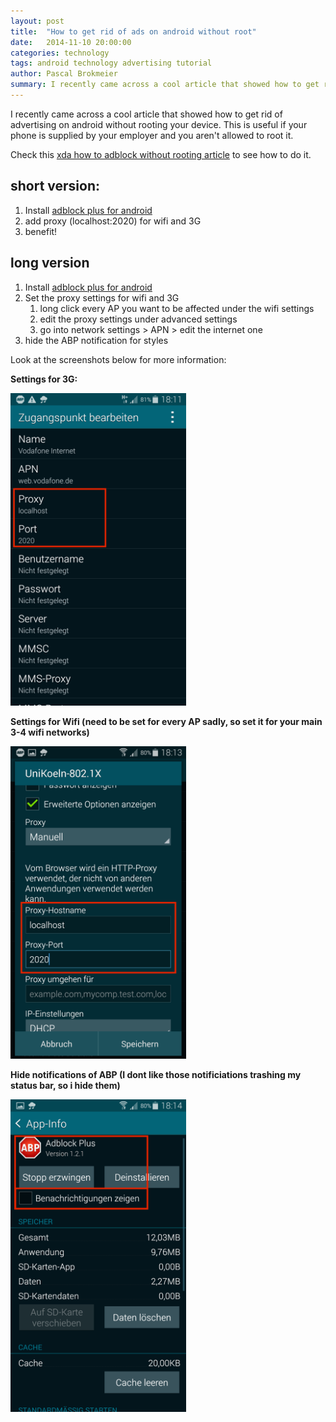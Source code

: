 ```yaml
---
layout: post
title:  "How to get rid of ads on android without root"
date:   2014-11-10 20:00:00
categories: technology
tags: android technology advertising tutorial
author: Pascal Brokmeier
summary: I recently came across a cool article that showed how to get rid of advertising on android without rooting your device. 
---
```


I recently came across a cool article that showed how to get rid of advertising on android without rooting your device. This is useful if your phone is supplied by your employer and you aren't allowed to root it. 

Check this [xda how to adblock without rooting article](http://forum.xda-developers.com/showthread.php?t=2726443) to see how to do it. 

## short version:

1. Install [adblock plus for android](https://adblockplus.org/en/android-install)
2. add proxy  (localhost:2020) for wifi and 3G
3. benefit!

## long version

1.  Install [adblock plus for android](https://adblockplus.org/en/android-install)
2. Set the proxy settings for wifi and 3G
	1. long click every AP you want to be affected under the wifi settings
	2. edit the proxy settings under advanced settings
	3. go into network settings > APN > edit the internet one
3. hide the ABP notification for styles

Look at the screenshots below for more information:

**Settings for 3G:**

<img style="max-height: 500px;" src="/images/android_adb_no_root_1.png"/>

**Settings for Wifi (need to be set for every AP sadly, so set it for your main 3-4 wifi networks)**

<img style="max-height: 500px;" src="/images/android_adb_no_root_2.png"/>

**Hide notifications of ABP (I dont like those notificiations trashing my status bar, so i hide them)**

<img style="max-height: 500px;" src="/images/android_adb_no_root_3.png"/>



